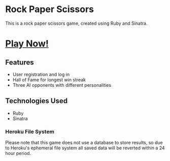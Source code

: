 # Rock Paper Scissors

This is a rock paper scissors game, created using Ruby and Sinatra.

[Play Now!](https://ls-rh-rps.herokuapp.com/)
======

## Features

* User registration and log in
* Hall of Fame for longest win streak
* Three AI opponents with different personalities


## Technologies Used

* Ruby
* Sinatra

### Heroku File System

Please note that this game does not use a database to store results, so due to Heroku's ephemeral file system all saved data will be reverted within a 24 hour period.